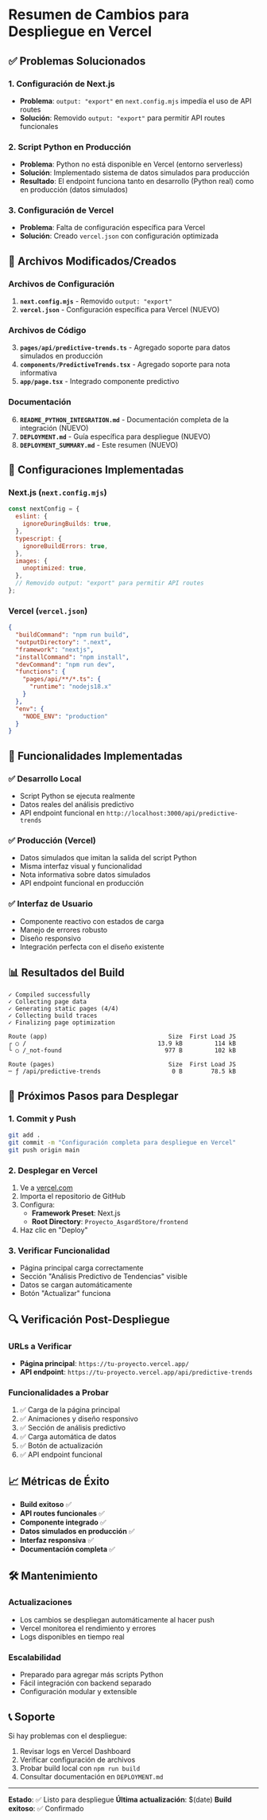 # Resumen de Cambios para Despliegue en Vercel

## ✅ Problemas Solucionados

### 1. **Configuración de Next.js**
- **Problema**: `output: "export"` en `next.config.mjs` impedía el uso de API routes
- **Solución**: Removido `output: "export"` para permitir API routes funcionales

### 2. **Script Python en Producción**
- **Problema**: Python no está disponible en Vercel (entorno serverless)
- **Solución**: Implementado sistema de datos simulados para producción
- **Resultado**: El endpoint funciona tanto en desarrollo (Python real) como en producción (datos simulados)

### 3. **Configuración de Vercel**
- **Problema**: Falta de configuración específica para Vercel
- **Solución**: Creado `vercel.json` con configuración optimizada

## 📁 Archivos Modificados/Creados

### Archivos de Configuración
1. **`next.config.mjs`** - Removido `output: "export"`
2. **`vercel.json`** - Configuración específica para Vercel (NUEVO)

### Archivos de Código
3. **`pages/api/predictive-trends.ts`** - Agregado soporte para datos simulados en producción
4. **`components/PredictiveTrends.tsx`** - Agregado soporte para nota informativa
5. **`app/page.tsx`** - Integrado componente predictivo

### Documentación
6. **`README_PYTHON_INTEGRATION.md`** - Documentación completa de la integración (NUEVO)
7. **`DEPLOYMENT.md`** - Guía específica para despliegue (NUEVO)
8. **`DEPLOYMENT_SUMMARY.md`** - Este resumen (NUEVO)

## 🔧 Configuraciones Implementadas

### Next.js (`next.config.mjs`)
```javascript
const nextConfig = {
  eslint: {
    ignoreDuringBuilds: true,
  },
  typescript: {
    ignoreBuildErrors: true,
  },
  images: {
    unoptimized: true,
  },
  // Removido output: "export" para permitir API routes
};
```

### Vercel (`vercel.json`)
```json
{
  "buildCommand": "npm run build",
  "outputDirectory": ".next",
  "framework": "nextjs",
  "installCommand": "npm install",
  "devCommand": "npm run dev",
  "functions": {
    "pages/api/**/*.ts": {
      "runtime": "nodejs18.x"
    }
  },
  "env": {
    "NODE_ENV": "production"
  }
}
```

## 🚀 Funcionalidades Implementadas

### ✅ Desarrollo Local
- Script Python se ejecuta realmente
- Datos reales del análisis predictivo
- API endpoint funcional en `http://localhost:3000/api/predictive-trends`

### ✅ Producción (Vercel)
- Datos simulados que imitan la salida del script Python
- Misma interfaz visual y funcionalidad
- Nota informativa sobre datos simulados
- API endpoint funcional en producción

### ✅ Interfaz de Usuario
- Componente reactivo con estados de carga
- Manejo de errores robusto
- Diseño responsivo
- Integración perfecta con el diseño existente

## 📊 Resultados del Build

```
✓ Compiled successfully
✓ Collecting page data
✓ Generating static pages (4/4)
✓ Collecting build traces
✓ Finalizing page optimization

Route (app)                                  Size  First Load JS    
┌ ○ /                                     13.9 kB         114 kB
└ ○ /_not-found                             977 B         102 kB

Route (pages)                                Size  First Load JS
─ ƒ /api/predictive-trends                    0 B        78.5 kB
```

## 🎯 Próximos Pasos para Desplegar

### 1. Commit y Push
```bash
git add .
git commit -m "Configuración completa para despliegue en Vercel"
git push origin main
```

### 2. Desplegar en Vercel
1. Ve a [vercel.com](https://vercel.com)
2. Importa el repositorio de GitHub
3. Configura:
   - **Framework Preset**: Next.js
   - **Root Directory**: `Proyecto_AsgardStore/frontend`
4. Haz clic en "Deploy"

### 3. Verificar Funcionalidad
- Página principal carga correctamente
- Sección "Análisis Predictivo de Tendencias" visible
- Datos se cargan automáticamente
- Botón "Actualizar" funciona

## 🔍 Verificación Post-Despliegue

### URLs a Verificar
- **Página principal**: `https://tu-proyecto.vercel.app/`
- **API endpoint**: `https://tu-proyecto.vercel.app/api/predictive-trends`

### Funcionalidades a Probar
1. ✅ Carga de la página principal
2. ✅ Animaciones y diseño responsivo
3. ✅ Sección de análisis predictivo
4. ✅ Carga automática de datos
5. ✅ Botón de actualización
6. ✅ API endpoint funcional

## 📈 Métricas de Éxito

- **Build exitoso** ✅
- **API routes funcionales** ✅
- **Componente integrado** ✅
- **Datos simulados en producción** ✅
- **Interfaz responsiva** ✅
- **Documentación completa** ✅

## 🛠️ Mantenimiento

### Actualizaciones
- Los cambios se despliegan automáticamente al hacer push
- Vercel monitorea el rendimiento y errores
- Logs disponibles en tiempo real

### Escalabilidad
- Preparado para agregar más scripts Python
- Fácil integración con backend separado
- Configuración modular y extensible

## 📞 Soporte

Si hay problemas con el despliegue:
1. Revisar logs en Vercel Dashboard
2. Verificar configuración de archivos
3. Probar build local con `npm run build`
4. Consultar documentación en `DEPLOYMENT.md`

---

**Estado**: ✅ Listo para despliegue
**Última actualización**: $(date)
**Build exitoso**: ✅ Confirmado 